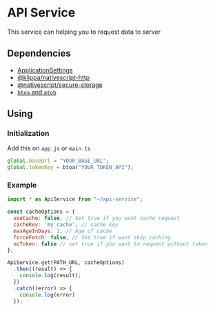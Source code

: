# API Service
This service can helping you to request data to server

## Dependencies
- [ApplicationSettings](https://docs.nativescript.org/core/application-settings)
- [@klippa/nativescript-http](https://www.npmjs.com/package/@klippa/nativescript-http)
- [@nativescript/secure-storage](https://www.npmjs.com/package/@nativescript/secure-storage)
- [`btoa` and `atob`](https://developer.mozilla.org/en-US/docs/Web/API/Window/atob)

## Using

### Initialization
Add this on `app.js` or `main.ts`
``` javascript
global.baseUrl = "YOUR_BASE_URL";
global.tokenKey = btoa("YOUR_TOKEN_API");
```

### Example
``` javascript
import * as ApiService from "~/api-service";

const cacheOptions = {
  useCache: false, // Set true if you want cache request
  cacheKey: 'my_cache', // cache key
  maxAgeInDays: 1, // Age of cache
  forceFetch: false, // Set true if want skip caching
  noToken: false // set true if you want to request without token
};

ApiService.get(PATH_URL, cacheOptions)
  .then((result) => {
    console.log(result);
  })
  .catch((error) => {
    console.log(error)
  });
```
